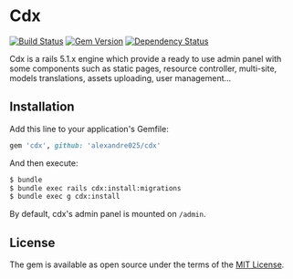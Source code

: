 # Cdx

[![Build Status](https://travis-ci.com/alexandre025/cdx.svg?token=in8sSsy4MxZn4XxNavha&branch=master)](https://travis-ci.com/alexandre025/cdx)
[![Gem Version](https://badge.fury.io/rb/cdx.svg)](https://badge.fury.io/rb/cdx)
[![Dependency Status](https://gemnasium.com/badges/github.com/alexandre025/cdx.svg)](https://gemnasium.com/github.com/alexandre025/cdx)

Cdx is a rails 5.1.x engine which provide a ready to use admin panel with some components such as static pages, resource controller, multi-site, models translations, assets uploading, user management...

## Installation
Add this line to your application's Gemfile:

```ruby
gem 'cdx', github: 'alexandre025/cdx'
```

And then execute:
```bash
$ bundle
$ bundle exec rails cdx:install:migrations
$ bundle exec g cdx:install
```

By default, cdx's admin panel is mounted on `/admin`.

## License
The gem is available as open source under the terms of the [MIT License](http://opensource.org/licenses/MIT).
